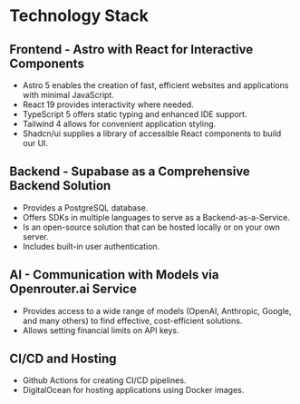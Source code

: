 # Technology Stack

## Frontend - Astro with React for Interactive Components
- Astro 5 enables the creation of fast, efficient websites and applications with minimal JavaScript.
- React 19 provides interactivity where needed.
- TypeScript 5 offers static typing and enhanced IDE support.
- Tailwind 4 allows for convenient application styling.
- Shadcn/ui supplies a library of accessible React components to build our UI.

## Backend - Supabase as a Comprehensive Backend Solution
- Provides a PostgreSQL database.
- Offers SDKs in multiple languages to serve as a Backend-as-a-Service.
- Is an open-source solution that can be hosted locally or on your own server.
- Includes built-in user authentication.

## AI - Communication with Models via Openrouter.ai Service
- Provides access to a wide range of models (OpenAI, Anthropic, Google, and many others) to find effective, cost-efficient solutions.
- Allows setting financial limits on API keys.

## CI/CD and Hosting
- Github Actions for creating CI/CD pipelines.
- DigitalOcean for hosting applications using Docker images.
